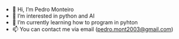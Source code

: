 - 👋 Hi, I’m Pedro Monteiro
- 👀 I’m interested in python and AI
- 🌱 I’m currently learning how to program in pyhton
- 📫 You can contact me via email (pedro.mont2003@gmail.com)
